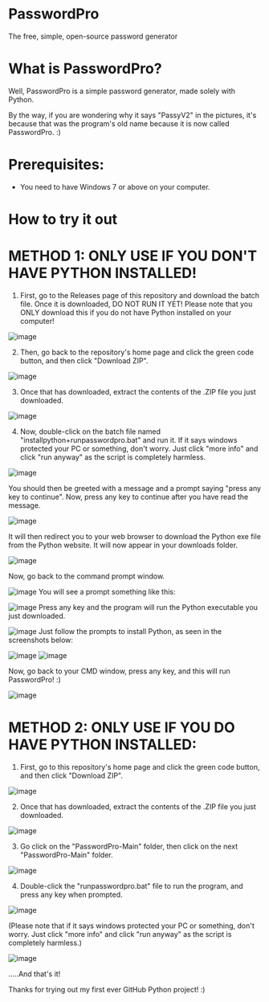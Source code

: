 # PasswordPro
The free, simple, open-source password generator

# What is PasswordPro?
Well, PasswordPro is a simple password generator, made solely with Python.

By the way, if you are wondering why it says "PassyV2" in the pictures, it's because that was the program's old name because it is now called PasswordPro. :)

# Prerequisites:
- You need to have Windows 7 or above on your computer.

# How to try it out

# METHOD 1: ONLY USE IF YOU DON'T HAVE PYTHON INSTALLED!

1) First, go to the Releases page of this repository and download the batch file. Once it is downloaded, DO NOT RUN IT YET! Please note that you ONLY download this if you do not have Python installed on your computer!

![image](https://user-images.githubusercontent.com/77698398/119259617-f4ce1f80-bbc6-11eb-8a01-b5e3d388cab5.png)

2) Then, go back to the repository's home page and click the green code button, and then click "Download ZIP".

![image](https://user-images.githubusercontent.com/77698398/119259721-6f973a80-bbc7-11eb-8c96-0e505d8becc1.png)

3) Once that has downloaded, extract the contents of the .ZIP file you just downloaded.

![image](https://user-images.githubusercontent.com/77698398/119259880-33b0a500-bbc8-11eb-8f19-baf7e83ad078.png)

4) Now, double-click on the batch file named "installpython+runpasswordpro.bat" and run it. If it says windows protected your PC or something, don't worry. Just click "more info" and click "run anyway" as the script is completely harmless.

![image](https://user-images.githubusercontent.com/77698398/119260076-0a444900-bbc9-11eb-9a29-fdb48c4cc161.png)

You should then be greeted with a message and a prompt saying "press any key to continue". Now, press any key to continue after you have read the message.

![image](https://user-images.githubusercontent.com/77698398/119260095-2811ae00-bbc9-11eb-9e92-e451cf303cd0.png)

It will then redirect you to your web browser to download the Python exe file from the Python website. It will now appear in your downloads folder.

![image](https://user-images.githubusercontent.com/77698398/119260181-8e96cc00-bbc9-11eb-85d6-d82045c3adb0.png)

Now, go back to the command prompt window.

![image](https://user-images.githubusercontent.com/77698398/119260195-a3735f80-bbc9-11eb-909b-2bf6733ca992.png)
You will see a prompt something like this:

![image](https://user-images.githubusercontent.com/77698398/119260215-bbe37a00-bbc9-11eb-93f7-d29636607ff1.png)
Press any key and the program will run the Python executable you just downloaded.

![image](https://user-images.githubusercontent.com/77698398/119260248-e46b7400-bbc9-11eb-9ffc-c9b28ce97b2f.png)
Just follow the prompts to install Python, as seen in the screenshots below:

![image](https://user-images.githubusercontent.com/77698398/119260266-0107ac00-bbca-11eb-93eb-a24cdffd7ee8.png)
![image](https://user-images.githubusercontent.com/77698398/119260339-4a57fb80-bbca-11eb-9b5f-3ba0a48e3a58.png)

Now, go back to your CMD window, press any key, and this will run PasswordPro! :)

![image](https://user-images.githubusercontent.com/77698398/119260364-665b9d00-bbca-11eb-9f7d-bd593710d8ec.png)

# METHOD 2: ONLY USE IF YOU DO HAVE PYTHON INSTALLED:

1) First, go to this repository's home page and click the green code button, and then click "Download ZIP".

![image](https://user-images.githubusercontent.com/77698398/119259721-6f973a80-bbc7-11eb-8c96-0e505d8becc1.png)

2) Once that has downloaded, extract the contents of the .ZIP file you just downloaded.

![image](https://user-images.githubusercontent.com/77698398/119259880-33b0a500-bbc8-11eb-8f19-baf7e83ad078.png)

3) Go click on the "PasswordPro-Main" folder, then click on the next "PasswordPro-Main" folder.

![image](https://user-images.githubusercontent.com/77698398/119260614-7f188280-bbcb-11eb-8ecd-c2f332cb2040.png)

4) Double-click the "runpasswordpro.bat" file to run the program, and press any key when prompted.

![image](https://user-images.githubusercontent.com/77698398/119260641-aa02d680-bbcb-11eb-91da-719f19acc3b6.png)

(Please note that if it says windows protected your PC or something, don't worry. Just click "more info" and click "run anyway" as the script is completely harmless.)

![image](https://user-images.githubusercontent.com/77698398/119260076-0a444900-bbc9-11eb-9a29-fdb48c4cc161.png)

.....And that's it!

Thanks for trying out my first ever GitHub Python project! :)


